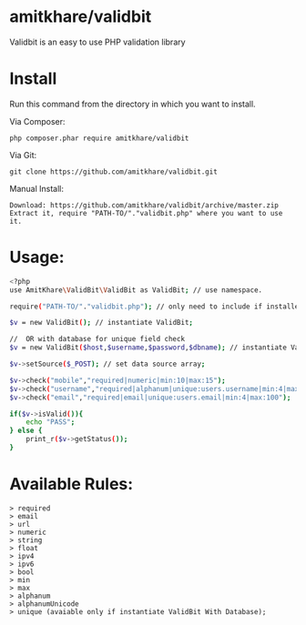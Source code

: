 # amitkhare/validbit
Validbit is an easy to use PHP validation library

# Install

Run this command from the directory in which you want to install.

Via Composer:

    php composer.phar require amitkhare/validbit

Via Git:

    git clone https://github.com/amitkhare/validbit.git

Manual Install:

    Download: https://github.com/amitkhare/validbit/archive/master.zip
    Extract it, require "PATH-TO/"."validbit.php" where you want to use it.

# Usage:
```sh
<?php
use AmitKhare\ValidBit\ValidBit as ValidBit; // use namespace.

require("PATH-TO/"."validbit.php"); // only need to include if installed manually.

$v = new ValidBit(); // instantiate ValidBit;

//  OR with database for unique field check
$v = new ValidBit($host,$username,$password,$dbname); // instantiate ValidBit With Database features;

$v->setSource($_POST); // set data source array;

$v->check("mobile","required|numeric|min:10|max:15");
$v->check("username","required|alphanum|unique:users.username|min:4|max:20");
$v->check("email","required|email|unique:users.email|min:4|max:100");

if($v->isValid()){
    echo "PASS";
} else {
    print_r($v->getStatus());
}
```

# Available Rules:
    > required
    > email
    > url
    > numeric
    > string
    > float
    > ipv4
    > ipv6
    > bool
    > min
    > max
    > alphanum
    > alphanumUnicode
    > unique (avaiable only if instantiate ValidBit With Database);
